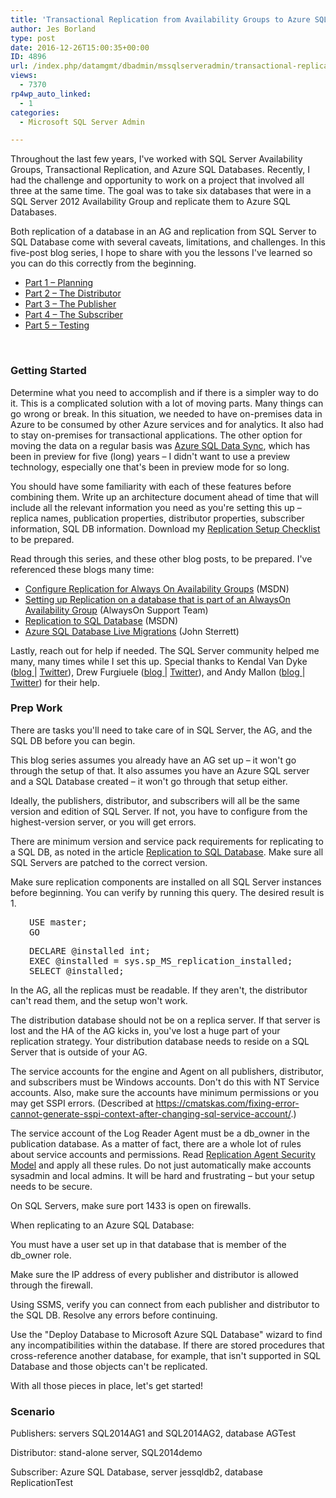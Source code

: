 ```yaml
---
title: 'Transactional Replication from Availability Groups to Azure SQL Database: Part 1 – Planning'
author: Jes Borland
type: post
date: 2016-12-26T15:00:35+00:00
ID: 4896
url: /index.php/datamgmt/dbadmin/mssqlserveradmin/transactional-replication-in-availability-groups-to-azure-sql-database-part-1-planning/
views:
  - 7370
rp4wp_auto_linked:
  - 1
categories:
  - Microsoft SQL Server Admin

---
```

Throughout the last few years, I've worked with SQL Server Availability Groups, Transactional Replication, and Azure SQL Databases. Recently, I had the challenge and opportunity to work on a project that involved all three at the same time. The goal was to take six databases that were in a SQL Server 2012 Availability Group and replicate them to Azure SQL Databases.

Both replication of a database in an AG and replication from SQL Server to SQL Database come with several caveats, limitations, and challenges. In this five-post blog series, I hope to share with you the lessons I've learned so you can do this correctly from the beginning.

  * <a href="/?p=4896" target="_blank">Part 1 – Planning</a>
  * <a href="/?p=4906" target="_blank">Part 2 – The Distributor</a>
  * <a href="/?p=4923" target="_blank">Part 3 – The Publisher</a>
  * <a href="/?p=4945" target="_blank">Part 4 – The Subscriber</a>
  * <a href="/?p=4960" target="_blank">Part 5 – Testing</a>

&nbsp;

### Getting Started

Determine what you need to accomplish and if there is a simpler way to do it. This is a complicated solution with a lot of moving parts. Many things can go wrong or break. In this situation, we needed to have on-premises data in Azure to be consumed by other Azure services and for analytics. It also had to stay on-premises for transactional applications. The other option for moving the data on a regular basis was <a href="https://docs.microsoft.com/en-us/azure/sql-database/sql-database-get-started-sql-data-sync" target="_blank">Azure SQL Data Sync</a>, which has been in preview for five (long) years – I didn't want to use a preview technology, especially one that's been in preview mode for so long.

You should have some familiarity with each of these features before combining them. Write up an architecture document ahead of time that will include all the relevant information you need as you're setting this up – replica names, publication properties, distributor properties, subscriber information, SQL DB information. Download my <a href="/?p=4899" target="_blank">Replication Setup Checklist</a> to be prepared.

Read through this series, and these other blog posts, to be prepared. I've referenced these blogs many time:

  * <a href="https://msdn.microsoft.com/en-us/library/hh710046.aspx" target="_blank">Configure Replication for Always On Availability Groups</a> (MSDN)
  * <a href="https://blogs.msdn.microsoft.com/alwaysonpro/2014/01/30/setting-up-replication-on-a-database-that-is-part-of-an-alwayson-availability-group/" target="_blank">Setting up Replication on a database that is part of an AlwaysOn Availability Group</a> (AlwaysOn Support Team)
  * <a href="https://msdn.microsoft.com/en-us/library/mt589530.aspx" target="_blank">Replication to SQL Database</a> (MSDN)
  * <a href="http://johnsterrett.com/2016/07/26/azure-sql-database-live-migrations/" target="_blank">Azure SQL Database Live Migrations</a> (John Sterrett)

Lastly, reach out for help if needed. The SQL Server community helped me many, many times while I set this up. Special thanks to Kendal Van Dyke (<a href="http://www.kendalvandyke.com/" target="_blank">blog </a>| <a href="https://twitter.com/SQLDBA" target="_blank">Twitter</a>), Drew Furgiuele (<a href="http://port1433.com/" target="_blank">blog </a>| <a href="https://twitter.com/Pittfurg" target="_blank">Twitter</a>), and Andy Mallon (<a href="https://www.am2.co/" target="_blank">blog </a>| <a href="https://twitter.com/AMtwo" target="_blank">Twitter</a>) for their help.

### Prep Work

There are tasks you'll need to take care of in SQL Server, the AG, and the SQL DB before you can begin.

This blog series assumes you already have an AG set up – it won't go through the setup of that. It also assumes you have an Azure SQL server and a SQL Database created – it won't go through that setup either.

Ideally, the publishers, distributor, and subscribers will all be the same version and edition of SQL Server. If not, you have to configure from the highest-version server, or you will get errors.

There are minimum version and service pack requirements for replicating to a SQL DB, as noted in the article <a href="https://msdn.microsoft.com/en-us/library/mt589530.aspx" target="_blank">Replication to SQL Database</a>. Make sure all SQL Servers are patched to the correct version.

Make sure replication components are installed on all SQL Server instances before beginning. You can verify by running this query. The desired result is 1.

<pre style="padding-left: 30px">USE master;
GO</pre>

<pre style="padding-left: 30px">DECLARE @installed int;
EXEC @installed = sys.sp_MS_replication_installed;
SELECT @installed;</pre>

In the AG, all the replicas must be readable. If they aren't, the distributor can't read them, and the setup won't work.

The distribution database should not be on a replica server. If that server is lost and the HA of the AG kicks in, you've lost a huge part of your replication strategy. Your distribution database needs to reside on a SQL Server that is outside of your AG.

The service accounts for the engine and Agent on all publishers, distributor, and subscribers must be Windows accounts. Don't do this with NT Service accounts. Also, make sure the accounts have minimum permissions or you may get SSPI errors. (Described at <https://cmatskas.com/fixing-error-cannot-generate-sspi-context-after-changing-sql-service-account/>.)

The service account of the Log Reader Agent must be a db_owner in the publication database. As a matter of fact, there are a whole lot of rules about service accounts and permissions. Read <a href="https://msdn.microsoft.com/en-us/library/ms151227.aspx" target="_blank">Replication Agent Security Model</a> and apply all these rules. Do not just automatically make accounts sysadmin and local admins. It will be hard and frustrating – but your setup needs to be secure.

On SQL Servers, make sure port 1433 is open on firewalls.

When replicating to an Azure SQL Database:

You must have a user set up in that database that is member of the db_owner role.

Make sure the IP address of every publisher and distributor is allowed through the firewall.

Using SSMS, verify you can connect from each publisher and distributor to the SQL DB. Resolve any errors before continuing.

Use the "Deploy Database to Microsoft Azure SQL Database" wizard to find any incompatibilities within the database. If there are stored procedures that cross-reference another database, for example, that isn't supported in SQL Database and those objects can't be replicated.

With all those pieces in place, let's get started!

### Scenario

Publishers: servers SQL2014AG1 and SQL2014AG2, database AGTest

Distributor: stand-alone server, SQL2014demo

Subscriber: Azure SQL Database, server jessqldb2, database ReplicationTest